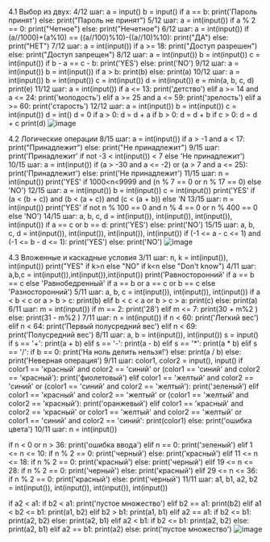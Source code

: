 4.1 Выбор из двух:
4/12 шаг:
a = input()
b = input()
if a == b:
    print('Пароль принят')
else:
    print("Пароль не принят")
5/12 шаг:
a = int(input())
if a % 2 == 0:
    print("Четное")
else:
    print("Нечетное")
6/12 шаг:
a = int(input())
if (a//1000)+(a%10) == ((a//100)%10)-((a//10)%10):
    print("ДА")
else:
    print("НЕТ")
7/12 шаг:
a = int(input())
if a >= 18:
    print("Доступ разрешен")
else:
    print("Доступ запрещен")
8/12 шаг:
a = int(input())
b = int(input())
c = int(input())
if b - a == c - b:
    print('YES')
else:
    print('NO')
9/12 шаг:
a = int(input())
b = int(input())
if a > b:
    print(b)
else:
    print(a)
10/12 шаг:
a = int(input())
b = int(input())
c = int(input())
d = int(input())
e = min(a, b, c, d)
print(e) 
11/12 шаг:
a = int(input())
if a <= 13:
    print('детство')
elif a >= 14 and a <= 24:
    print('молодость')
elif a >= 25 and a <= 59:
    print('зрелость')
elif a >= 60:
    print('старость')
12/12 шаг:
a = int(input())
b = int(input())
c = int(input())
d = int()
d = 0
if a > 0:
    d = d + a
if b > 0:
    d = d + b
if c > 0:
    d = d + c
print(d)
![image](https://user-images.githubusercontent.com/97594452/157410651-2b778e85-12e6-41c2-b416-f0304c792fd0.png)

4.2 Логические операции
8/15 шаг:
a = int(input())
if a > -1 and a < 17:
    print("Принадлежит")
else:
    print("Не принадлежит")
9/15 шаг:
print('Принадлежит' if not -3 < int(input()) < 7 else 'Не принадлежит')
10/15 шаг:
a = int(input())
if (a > -30 and a <= -2) or (a > 7 and a <= 25):
    print('Принадлежит')
else:
    print('Не принадлежит')
11/15 шаг:
n = int(input())
print('YES' if 1000<n<9999 and (n % 7 == 0 or n % 17 == 0) else 'NO')
12/15 шаг:
a = int(input())
b = int(input())
c = int(input())
print('YES' if (a < (b + c)) and (b < (a + c)) and (c < (a + b)) else 'N
13/15 шаг:
n = int(input())
print('YES' if not n % 100 == 0 and n % 4 == 0  or n % 400 == 0 else 'NO')
14/15 шаг:
a, b, c, d = int(input()), int(input()), int(input()), int(input())
if a == c or b == d:
    print('YES')
else:
    print('NO')
15/15 шаг:
a, b, c, d = int(input()), int(input()), int(input()), int(input())
if (-1 <= a - c <= 1) and (-1 <= b - d <= 1):
    print('YES')
else:
    print('NO')
![image](https://user-images.githubusercontent.com/97594452/158541272-9dec179e-200c-455e-80d2-6f14089c85b4.png)

4.3 Вложенные и каскадные условия
3/11 шаг:
n, k = int(input()), int(input())
print("YES" if k>n else "NO" if k<n else "Don't know")
4/11 шаг:
a,b,c = int(input()),int(input()),int(input())
print('Равносторонний' if a == b == c else 'Равнобедренный' if a == b or a == c or b == c else 'Разносторонний')
5/11 шаг:
a, b, c = int(input()), int(input()), int(input())
if a < b < c or a > b > c:
    print(b)
elif b < c < a or b > c > a:
    print(c)
else:
    print(a)
6/11 шаг:
m = int(input())
if m == 2:
    print('28')
elif m <= 7:
    print(30 + m%2 )
else: 
    print(31 - m%2 )
7/11 шаг:
n = int(input())
if n < 60:
    print('Легкий вес')
elif n < 64:
    print('Первый полусредний вес')
elif n < 69:
    print('Полусредний вес')
8/11 шаг:
a, b = int(input()), int(input())
s = input()
if s == '+':
    print(a + b)
elif s == '-':
    print(a - b)
elif s == '*':
    print(a * b)
elif s == '/':
    if b == 0:
        print('На ноль делить нельзя!')
    else:
        print(a / b)
else:
    print('Неверная операция')
9/11 шаг:
color1, color2 = input(), input()
if color1 == 'красный' and color2 == 'синий' or (color1 == 'синий' and color2 == 'красный'):
    print('фиолетовый')
elif color1 == 'желтый' and color2 == 'синий' or (color1 == 'синий' and color2 == 'желтый'):
    print('зеленый')
elif color1 == 'красный' and color2 == 'желтый' or (color1 == 'желтый' and color2 == 'красный'):
    print('оранжевый')
elif color1 == 'красный' and color2 == 'красный' or color1 == 'желтый' and color2 == 'желтый' or color1 == 'синий' and color2 == 'синий':
    print(color1)
else:
    print('ошибка цвета')
10/11 шаг:
n = int(input())

if n < 0 or n > 36:
    print('ошибка ввода')
elif n == 0:
    print('зеленый')
elif 1 <= n <= 10:
    if n % 2 == 0:
        print('черный')
    else:
        print('красный')
elif 11 <= n <= 18:
    if n % 2 == 0:
        print('красный')
    else:
        print('черный')
elif 19 <= n <= 28:
    if n % 2 == 0:
        print('черный')
    else:
        print('красный')
elif 29 <= n <= 36:
    if n % 2 == 0:
        print('красный')
    else:
        print('черный')
11/11 шаг:
a1, b1, a2, b2 = int(input()), int(input()), int(input()), int(input())

if a2 < a1:
    if b2 < a1:
        print('пустое множество')
    elif b2 == a1:
        print(b2)
    elif a1 < b2 <= b1:
        print(a1, b2)
    elif b2 > b1:
        print(a1, b1)
elif a2 == a1:
    if b2 <= b1:
        print(a2, b2)
    else:
        print(a2, b1)
elif a2 < b1:
    if b2 <= b1:
        print(a2, b2)
    else:
        print(a2, b1)
elif a2 == b1:
    print(a2)
else:
    print('пустое множество')
![image](https://user-images.githubusercontent.com/97594452/159647197-116b0e95-7daf-43f6-8650-4286634056c4.png)

    
